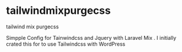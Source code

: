 # tailwindmixpurgecss
tailwind mix purgecss 

Simpple Config for Tainwindcss and Jquery with Laravel Mix . I initially crated this for to use Tailwindcss with WordPress
